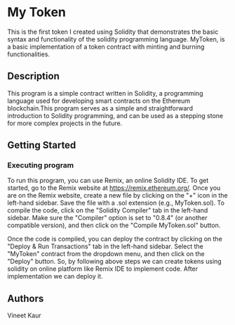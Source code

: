 # My Token
 This is the first token I created using Solidity that demonstrates the basic syntax and functionality of the solidity programming language. MyToken, is a basic implementation of a token contract with minting and burning functionalities. 
## Description
This program is a simple contract written in Solidity, a programming language used for developing smart contracts on the Ethereum blockchain.This program serves as a simple and straightforward introduction to Solidity programming, and can be used as a stepping stone for more complex projects in the future.
## Getting Started 
### Executing program
To run this program, you can use Remix, an online Solidity IDE. To get started, go to the Remix website at https://remix.ethereum.org/.
  Once you are on the Remix website, create a new file by clicking on the "+" icon in the left-hand sidebar. Save the file with a .sol extension (e.g., MyToken.sol). 
  To compile the code, click on the "Solidity Compiler" tab in the left-hand sidebar. Make sure the "Compiler" option is set to "0.8.4" (or another compatible version), and then click on the "Compile MyToken.sol" button.

Once the code is compiled, you can deploy the contract by clicking on the "Deploy & Run Transactions" tab in the left-hand sidebar. Select the "MyToken" contract from the dropdown menu, and then click on the "Deploy" button.
So, by following above steps we can create tokens using solidity on online platform like Remix IDE to implement code. After implementation we can deploy it.
## Authors
Vineet Kaur

